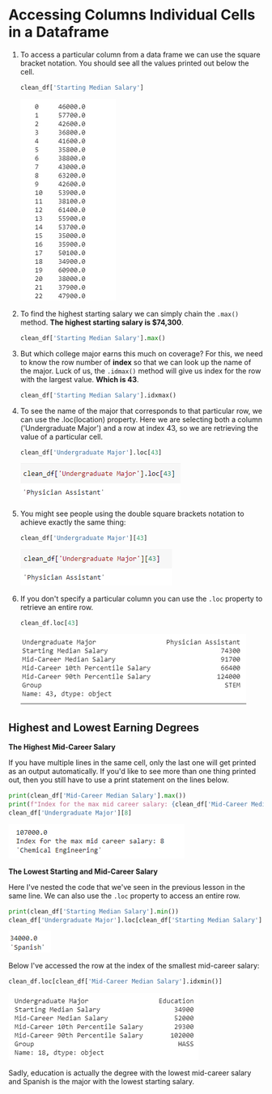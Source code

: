 # Accessing Columns Individual Cells in a Dataframe

1. To access a particular column from a data frame we can use the square bracket notation. You should see all the values printed out below the cell.

   ``` python
   clean_df['Starting Median Salary']
   ```

   ![](https://github.com/ceteongvanness/Analyzing-the-Post-University-Salaries-of-Graduates-by-Major/blob/main/Images/Ch1-6.png)

2. To find the highest starting salary we can simply chain the `.max()` method. **The highest starting salary is $74,300**.

   ``` python
   clean_df['Starting Median Salary'].max()
   ```

3. But which college major earns this much on coverage? For this, we need to know the row number of **index** so that we can look up the name of the major. Luck of us, the `.idmax()` method will give us index for the row with the largest value. **Which is 43**.

   ```python
   clean_df['Starting Median Salary'].idxmax()
   ```

4. To see the name of the major that corresponds to that particular row, we can use the .loc(location) property. Here we are selecting both a column ('Undergraduate Major') and a row at index 43, so we are retrieving the value of a particular cell.

   ```python
   clean_df['Undergraduate Major'].loc[43]
   ```

   ![](https://github.com/ceteongvanness/Analyzing-the-Post-University-Salaries-of-Graduates-by-Major/blob/main/Images/Ch1-7.png)

5. You might see people using the double square brackets notation to achieve exactly the same thing:

   ```python
   clean_df['Undergraduate Major'][43]
   ```

   ![](https://github.com/ceteongvanness/Analyzing-the-Post-University-Salaries-of-Graduates-by-Major/blob/main/Images/Ch1-8.png)

6. If you don't specify a particular column you can use the `.loc` property to retrieve an entire row.

   ``` python
   clean_df.loc[43]
   ```

   ![](https://github.com/ceteongvanness/Analyzing-the-Post-University-Salaries-of-Graduates-by-Major/blob/main/Images/Ch1-9.png)

## Highest and Lowest Earning Degrees

**The Highest Mid-Career Salary**

If you have multiple lines in the same cell, only the last one will get printed as an output automatically. If you'd like to see more than one thing printed out, then you still have to use a print statement on the lines below.

```python
print(clean_df['Mid-Career Median Salary'].max())
print(f"Index for the max mid career salary: {clean_df['Mid-Career Median Salary'].idxmax()}")
clean_df['Undergraduate Major'][8]
```

![](https://github.com/ceteongvanness/Analyzing-the-Post-University-Salaries-of-Graduates-by-Major/blob/main/Images/Ch1-10.png)

**The Lowest Starting and Mid-Career Salary**

Here I've nested the code that we've seen in the previous lesson in the same line. We can also use the `.loc` property to access an entire row.

```python
print(clean_df['Starting Median Salary'].min())
clean_df['Undergraduate Major'].loc[clean_df['Starting Median Salary'].idxmin()]
```

![](https://github.com/ceteongvanness/Analyzing-the-Post-University-Salaries-of-Graduates-by-Major/blob/main/Images/Ch1-11.png)

Below I've accessed the row at the index of the smallest mid-career salary:

```python
clean_df.loc[clean_df['Mid-Career Median Salary'].idxmin()]
```

![](https://github.com/ceteongvanness/Analyzing-the-Post-University-Salaries-of-Graduates-by-Major/blob/main/Images/Ch1-12.png)

Sadly, education is actually the degree with the lowest mid-career salary and Spanish is the major with the lowest starting salary.

